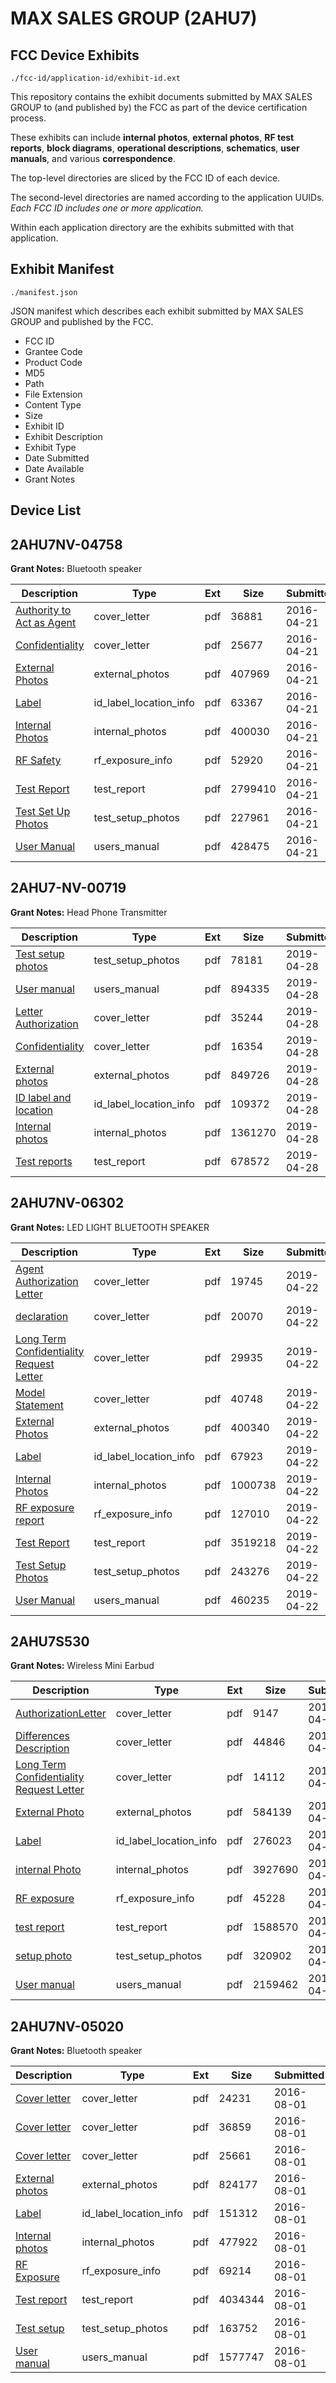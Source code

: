 # MAX SALES GROUP (2AHU7)
## FCC Device Exhibits

```
./fcc-id/application-id/exhibit-id.ext
```

This repository contains the exhibit documents submitted by MAX SALES GROUP to (and published by) the FCC as part of the device certification process.

These exhibits can include **internal photos**, **external photos**, **RF test reports**, **block diagrams**, **operational descriptions**, **schematics**, **user manuals**, and various **correspondence**.

The top-level directories are sliced by the FCC ID of each device.

The second-level directories are named according to the application UUIDs. *Each FCC ID includes one or more application.*

Within each application directory are the exhibits submitted with that application. 

## Exhibit Manifest

```
./manifest.json
```

JSON manifest which describes each exhibit submitted by MAX SALES GROUP and published by the FCC.

- FCC ID
- Grantee Code
- Product Code
- MD5
- Path
- File Extension
- Content Type
- Size
- Exhibit ID
- Exhibit Description
- Exhibit Type
- Date Submitted
- Date Available
- Grant Notes

## Device List
## 2AHU7NV-04758
**Grant Notes:** Bluetooth speaker

| Description | Type | Ext | Size | Submitted | Available |
| ----------- | ---- | --- | ---- | --------- | --------- |
| [Authority to Act as Agent](2AHU7NV-04758/5890694540f7aada7f7886d3b4567708/2965780.pdf) | cover_letter | pdf | 36881 | 2016-04-21 | 2016-04-23 |
| [Confidentiality](2AHU7NV-04758/5890694540f7aada7f7886d3b4567708/2965781.pdf) | cover_letter | pdf | 25677 | 2016-04-21 | 2016-04-23 |
| [External Photos](2AHU7NV-04758/5890694540f7aada7f7886d3b4567708/2965782.pdf) | external_photos | pdf | 407969 | 2016-04-21 | 2016-04-23 |
| [Label](2AHU7NV-04758/5890694540f7aada7f7886d3b4567708/2965784.pdf) | id_label_location_info | pdf | 63367 | 2016-04-21 | 2016-04-23 |
| [Internal Photos](2AHU7NV-04758/5890694540f7aada7f7886d3b4567708/2965783.pdf) | internal_photos | pdf | 400030 | 2016-04-21 | 2016-04-23 |
| [RF Safety](2AHU7NV-04758/5890694540f7aada7f7886d3b4567708/2965789.pdf) | rf_exposure_info | pdf | 52920 | 2016-04-21 | 2016-04-23 |
| [Test Report](2AHU7NV-04758/5890694540f7aada7f7886d3b4567708/2965788.pdf) | test_report | pdf | 2799410 | 2016-04-21 | 2016-04-23 |
| [Test Set Up Photos](2AHU7NV-04758/5890694540f7aada7f7886d3b4567708/2965787.pdf) | test_setup_photos | pdf | 227961 | 2016-04-21 | 2016-04-23 |
| [User Manual](2AHU7NV-04758/5890694540f7aada7f7886d3b4567708/2965790.pdf) | users_manual | pdf | 428475 | 2016-04-21 | 2016-04-23 |
## 2AHU7-NV-00719
**Grant Notes:** Head Phone Transmitter

| Description | Type | Ext | Size | Submitted | Available |
| ----------- | ---- | --- | ---- | --------- | --------- |
| [Test setup photos](2AHU7-NV-00719/81f8830e7746ec1765dd500a0084c2fb/4256181.pdf) | test_setup_photos | pdf | 78181 | 2019-04-28 | 2019-05-04 |
| [User manual](2AHU7-NV-00719/81f8830e7746ec1765dd500a0084c2fb/4256182.pdf) | users_manual | pdf | 894335 | 2019-04-28 | 2019-05-04 |
| [Letter Authorization](2AHU7-NV-00719/81f8830e7746ec1765dd500a0084c2fb/4256172.pdf) | cover_letter | pdf | 35244 | 2019-04-28 | 2019-05-04 |
| [Confidentiality](2AHU7-NV-00719/81f8830e7746ec1765dd500a0084c2fb/4256173.pdf) | cover_letter | pdf | 16354 | 2019-04-28 | 2019-05-04 |
| [External photos](2AHU7-NV-00719/81f8830e7746ec1765dd500a0084c2fb/4256174.pdf) | external_photos | pdf | 849726 | 2019-04-28 | 2019-05-04 |
| [ID label and location](2AHU7-NV-00719/81f8830e7746ec1765dd500a0084c2fb/4256176.pdf) | id_label_location_info | pdf | 109372 | 2019-04-28 | 2019-05-04 |
| [Internal photos](2AHU7-NV-00719/81f8830e7746ec1765dd500a0084c2fb/4256175.pdf) | internal_photos | pdf | 1361270 | 2019-04-28 | 2019-05-04 |
| [Test reports](2AHU7-NV-00719/81f8830e7746ec1765dd500a0084c2fb/4256180.pdf) | test_report | pdf | 678572 | 2019-04-28 | 2019-05-04 |
## 2AHU7NV-06302
**Grant Notes:** LED LIGHT BLUETOOTH SPEAKER

| Description | Type | Ext | Size | Submitted | Available |
| ----------- | ---- | --- | ---- | --------- | --------- |
| [Agent Authorization Letter](2AHU7NV-06302/71f7d82e12de74fa21b6c22c12e49f5d/4247116.pdf) | cover_letter | pdf | 19745 | 2019-04-22 | 2019-04-22 |
| [declaration](2AHU7NV-06302/71f7d82e12de74fa21b6c22c12e49f5d/4247120.pdf) | cover_letter | pdf | 20070 | 2019-04-22 | 2019-04-22 |
| [Long Term Confidentiality Request Letter](2AHU7NV-06302/71f7d82e12de74fa21b6c22c12e49f5d/4247124.pdf) | cover_letter | pdf | 29935 | 2019-04-22 | 2019-04-22 |
| [Model Statement](2AHU7NV-06302/71f7d82e12de74fa21b6c22c12e49f5d/4247125.pdf) | cover_letter | pdf | 40748 | 2019-04-22 | 2019-04-22 |
| [External Photos](2AHU7NV-06302/71f7d82e12de74fa21b6c22c12e49f5d/4247121.pdf) | external_photos | pdf | 400340 | 2019-04-22 | 2019-04-22 |
| [Label](2AHU7NV-06302/71f7d82e12de74fa21b6c22c12e49f5d/4247123.pdf) | id_label_location_info | pdf | 67923 | 2019-04-22 | 2019-04-22 |
| [Internal Photos](2AHU7NV-06302/71f7d82e12de74fa21b6c22c12e49f5d/4247122.pdf) | internal_photos | pdf | 1000738 | 2019-04-22 | 2019-04-22 |
| [RF exposure report](2AHU7NV-06302/71f7d82e12de74fa21b6c22c12e49f5d/4247126.pdf) | rf_exposure_info | pdf | 127010 | 2019-04-22 | 2019-04-22 |
| [Test Report](2AHU7NV-06302/71f7d82e12de74fa21b6c22c12e49f5d/4247128.pdf) | test_report | pdf | 3519218 | 2019-04-22 | 2019-04-22 |
| [Test Setup Photos](2AHU7NV-06302/71f7d82e12de74fa21b6c22c12e49f5d/4247129.pdf) | test_setup_photos | pdf | 243276 | 2019-04-22 | 2019-04-22 |
| [User Manual](2AHU7NV-06302/71f7d82e12de74fa21b6c22c12e49f5d/4247130.pdf) | users_manual | pdf | 460235 | 2019-04-22 | 2019-04-22 |
## 2AHU7S530
**Grant Notes:** Wireless Mini Earbud

| Description | Type | Ext | Size | Submitted | Available |
| ----------- | ---- | --- | ---- | --------- | --------- |
| [AuthorizationLetter](2AHU7S530/e58c3fbb54ef39af3695dfcf956642c4/3364514.pdf) | cover_letter | pdf | 9147 | 2017-04-20 | 2017-04-20 |
| [Differences Description](2AHU7S530/e58c3fbb54ef39af3695dfcf956642c4/3364516.pdf) | cover_letter | pdf | 44846 | 2017-04-20 | 2017-04-20 |
| [Long Term Confidentiality Request Letter](2AHU7S530/e58c3fbb54ef39af3695dfcf956642c4/3364518.pdf) | cover_letter | pdf | 14112 | 2017-04-20 | 2017-04-20 |
| [External Photo](2AHU7S530/e58c3fbb54ef39af3695dfcf956642c4/3364522.pdf) | external_photos | pdf | 584139 | 2017-04-20 | 2017-04-20 |
| [Label](2AHU7S530/e58c3fbb54ef39af3695dfcf956642c4/3364517.pdf) | id_label_location_info | pdf | 276023 | 2017-04-20 | 2017-04-20 |
| [internal Photo](2AHU7S530/e58c3fbb54ef39af3695dfcf956642c4/3364524.pdf) | internal_photos | pdf | 3927690 | 2017-04-20 | 2017-04-20 |
| [RF exposure](2AHU7S530/e58c3fbb54ef39af3695dfcf956642c4/3364520.pdf) | rf_exposure_info | pdf | 45228 | 2017-04-20 | 2017-04-20 |
| [test report](2AHU7S530/e58c3fbb54ef39af3695dfcf956642c4/3364523.pdf) | test_report | pdf | 1588570 | 2017-04-20 | 2017-04-20 |
| [setup photo](2AHU7S530/e58c3fbb54ef39af3695dfcf956642c4/3364521.pdf) | test_setup_photos | pdf | 320902 | 2017-04-20 | 2017-04-20 |
| [User manual](2AHU7S530/e58c3fbb54ef39af3695dfcf956642c4/3364526.pdf) | users_manual | pdf | 2159462 | 2017-04-20 | 2017-04-20 |
## 2AHU7NV-05020
**Grant Notes:** Bluetooth speaker

| Description | Type | Ext | Size | Submitted | Available |
| ----------- | ---- | --- | ---- | --------- | --------- |
| [Cover letter](2AHU7NV-05020/803f8269079cf2b4b51a6540b3ddda6c/3083034.pdf) | cover_letter | pdf | 24231 | 2016-08-01 | 2016-08-01 |
| [Cover letter](2AHU7NV-05020/803f8269079cf2b4b51a6540b3ddda6c/3083035.pdf) | cover_letter | pdf | 36859 | 2016-08-01 | 2016-08-01 |
| [Cover letter](2AHU7NV-05020/803f8269079cf2b4b51a6540b3ddda6c/3083036.pdf) | cover_letter | pdf | 25661 | 2016-08-01 | 2016-08-01 |
| [External photos](2AHU7NV-05020/803f8269079cf2b4b51a6540b3ddda6c/3083037.pdf) | external_photos | pdf | 824177 | 2016-08-01 | 2016-08-01 |
| [Label](2AHU7NV-05020/803f8269079cf2b4b51a6540b3ddda6c/3083038.pdf) | id_label_location_info | pdf | 151312 | 2016-08-01 | 2016-08-01 |
| [Internal photos](2AHU7NV-05020/803f8269079cf2b4b51a6540b3ddda6c/3083039.pdf) | internal_photos | pdf | 477922 | 2016-08-01 | 2016-08-01 |
| [RF Exposure](2AHU7NV-05020/803f8269079cf2b4b51a6540b3ddda6c/3083041.pdf) | rf_exposure_info | pdf | 69214 | 2016-08-01 | 2016-08-01 |
| [Test report](2AHU7NV-05020/803f8269079cf2b4b51a6540b3ddda6c/3083043.pdf) | test_report | pdf | 4034344 | 2016-08-01 | 2016-08-01 |
| [Test setup](2AHU7NV-05020/803f8269079cf2b4b51a6540b3ddda6c/3083044.pdf) | test_setup_photos | pdf | 163752 | 2016-08-01 | 2016-08-01 |
| [User manual](2AHU7NV-05020/803f8269079cf2b4b51a6540b3ddda6c/3083045.pdf) | users_manual | pdf | 1577747 | 2016-08-01 | 2016-08-01 |
